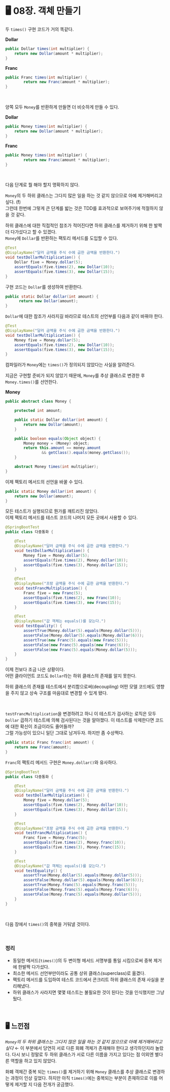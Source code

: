 # 🖥 08장. 객체 만들기

두 `times()` 구현 코드가 거의 똑같다. 

**Dollar**

```java
public Dollar times(int multiplier) {
    return new Dollar(amount * multiplier);
}
```

**Franc**

```java
public Franc times(int multiplier) {
		return new Franc(amount * multiplier);
}
```

&nbsp;

양쪽 모두 `Money`를 반환하게 만들면 더 비슷하게 만들 수 있다. 

**Dollar**

```java
public Money times(int multiplier) {
    return new Dollar(amount * multiplier);
}
```

**Franc**

```java
public Money times(int multiplier) {
		return new Franc(amount * multiplier);
}
```

&nbsp;

다음 단계로 뭘 해야 할지 명확하지 않다.  

`Money`의 두 하위 클래스는 그다지 많은 일을 하는 것 같지 않으므로 아예 제거해버리고 싶다. (**!**)  
그런데 한번에 그렇게 큰 단계를 밟는 것은 TDD를 효과적으로 보여주기에 적절하지 않을 것 같다.

하위 클래스에 대한 직접적인 참조가 적어진다면 하위 클래스를 제거하기 위해 한 발짝 더 다가섰다고 할 수 있겠다.  
`Money`에 `Dollar`를 반환하는 팩토리 메서드를 도입할 수 있다.

```java
@Test
@DisplayName("달러 금액을 주식 수에 곱한 금액을 반환한다.")
void testDollarMultiplication() {
    Dollar five = Money.dollar(5);
    assertEquals(five.times(2), new Dollar(10));
    assertEquals(five.times(3), new Dollar(15));
}
```

구현 코드는 `Dollar`를 생성하여 반환한다.

```java
public static Dollar dollar(int amount) {
	  return new Dollar(amount);
}
```

`Dollar`에 대한 참조가 사라지길 바라므로 테스트의 선언부를 다음과 같이 바꿔야 한다.

```java
@Test
@DisplayName("달러 금액을 주식 수에 곱한 금액을 반환한다.")
void testDollarMultiplication() {
    Money five = Money.dollar(5);
    assertEquals(five.times(2), new Dollar(10));
    assertEquals(five.times(3), new Dollar(15));
}
```

컴파일러가 `Money`에는 `times()`가 정의되지 않았다는 사실을 알려준다.

지금은 구현할 준비가 되지 않았기 때문에, `Money`를 추상 클래스로 변경한 후 `Money.times()`를 선언한다.

**Money**

```java
public abstract class Money {

    protected int amount;

    public static Dollar dollar(int amount) {
        return new Dollar(amount);
    }

    public boolean equals(Object object) {
        Money money = (Money) object;
        return this.amount == money.amount
                && getClass().equals(money.getClass());
    }

    abstract Money times(int multiplier);
}
```

이제 팩토리 메서드의 선언을 바꿀 수 있다.

```java
public static Money dollar(int amount) {
    return new Dollar(amount);
}
```

모든 테스트가 실행되므로 뭔가를 깨트리진 않았다.  
이제 팩토리 메서드를 테스트 코드의 나머지 모든 곳에서 사용할 수 있다.

```java
@SpringBootTest
public class 다중통화 {

    @Test
    @DisplayName("달러 금액을 주식 수에 곱한 금액을 반환한다.")
    void testDollarMultiplication() {
        Money five = Money.dollar(5);
        assertEquals(five.times(2), Money.dollar(10));
        assertEquals(five.times(3), Money.dollar(15));
    }

    @Test
    @DisplayName("프랑 금액을 주식 수에 곱한 금액을 반환한다.")
    void testFrancMultiplication() {
        Franc five = new Franc(5);
        assertEquals(five.times(2), new Franc(10));
        assertEquals(five.times(3), new Franc(15));
    }

    @Test
    @DisplayName("값 객체는 equals()를 갖는다.")
    void testEquality() {
        assertTrue(Money.dollar(5).equals(Money.dollar(5)));
        assertFalse(Money.dollar(5).equals(Money.dollar(6)));
        assertTrue(new Franc(5).equals(new Franc(5)));
        assertFalse(new Franc(5).equals(new Franc(6)));
        assertFalse(new Franc(5).equals(Money.dollar(5)));
    }
}
```

이제 전보다 조금 나은 상황이다.  
어떤 클라이언트 코드도 `Dollar`라는 하위 클래스의 존재를 알지 못한다. 

하위 클래스의 존재를 테스트에서 분리함으로써(decoupling) 어떤 모델 코드에도 영향을 주지 않고 상속 구조를 마음대로 변경할 수 있게 됐다.

&nbsp;

`testFrancMultiplication`을 변경하려고 하니 이 테스트가 검사하는 로직은 모두 `Dollar` 곱하기 테스트에 의해 검사된다는 것을 알아챘다. 이 테스트를 삭제한다면 코드에 대한 확신이 조금이라도 줄어들까?  
그럴 가능성이 있으니 일단 그대로 남겨두자. 하지만 좀 수상쩍다.

```java
public static Franc franc(int amount) {
    return new Franc(amount);
}
```

`Franc`의 팩토리 메서드 구현은 `Money.dollar()`와 유사하다. 

```java
@SpringBootTest
public class 다중통화 {

    @Test
    @DisplayName("달러 금액을 주식 수에 곱한 금액을 반환한다.")
    void testDollarMultiplication() {
        Money five = Money.dollar(5);
        assertEquals(five.times(2), Money.dollar(10));
        assertEquals(five.times(3), Money.dollar(15));
    }

    @Test
    @DisplayName("프랑 금액을 주식 수에 곱한 금액을 반환한다.")
    void testFrancMultiplication() {
        Franc five = Money.franc(5);
        assertEquals(five.times(2), Money.franc(10));
        assertEquals(five.times(3), Money.franc(15));
    }

    @Test
    @DisplayName("값 객체는 equals()를 갖는다.")
    void testEquality() {
        assertTrue(Money.dollar(5).equals(Money.dollar(5)));
        assertFalse(Money.dollar(5).equals(Money.dollar(6)));
        assertTrue(Money.franc(5).equals(Money.franc(5)));
        assertFalse(Money.franc(5).equals(Money.franc(6)));
        assertFalse(Money.franc(5).equals(Money.dollar(5)));
    }
}
```

&nbsp;

다음 장에서 `times()`의 중복을 거둬낼 것이다.

&nbsp;

### 정리

- 동일한 메서드(`times()`)의 두 변이형 메서드 서명부를 통일 시킴으로써 중복 제거에 한발짝 다가섰다.
- 최소한 메서드 선언부만이라도 공통 상위 클래스(superclass)로 옮겼다.
- 팩토리 메서드를 도입하여 테스트 코드에서 콘크리트 하위 클래스의 존재 사실을 분리해냈다.
- 하위 클래스가 사라지면 몇몇 테스트는 불필요한 것이 된다는 것을 인식했지만 그냥 뒀다.

&nbsp;

## 🖥 느낀점

*`Money`의 두 하위 클래스는 그다지 많은 일을 하는 것 같지 않으므로 아예 제거해버리고 싶다* ← 이 부분에서 당연히 서로 다른 화폐 객체가 존재해야 한다고 생각하던지라 놀랐다. 다시 보니 정말로 두 하위 클래스가 서로 다른 이름을 가지고 있다는 점 이외엔 별다른 역할을 하고 있지 않았다.

화폐 객체간 중복 되는 `times()`를 제거하기 위해 `Money` 클래스를 추상 클래스로 변경하는 과정이 인상 깊었다. 하지만 아직 `times()`에는 중복되는 부분이 존재하므로 이를 어떻게 제거할 지 다음 전개가 궁금했다.
